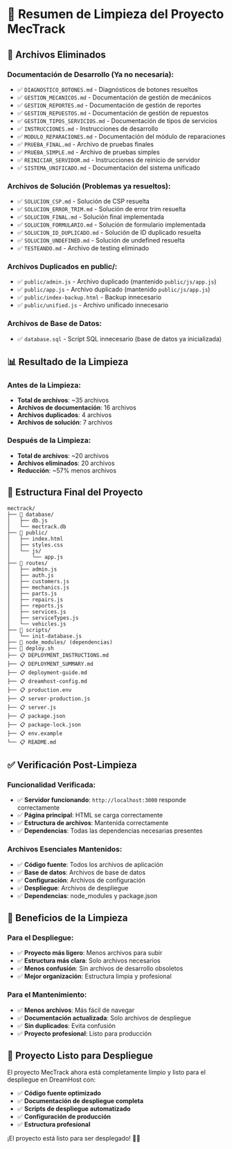 # 🧹 Resumen de Limpieza del Proyecto MecTrack

## 📁 Archivos Eliminados

### Documentación de Desarrollo (Ya no necesaria):
- ✅ `DIAGNOSTICO_BOTONES.md` - Diagnósticos de botones resueltos
- ✅ `GESTION_MECANICOS.md` - Documentación de gestión de mecánicos
- ✅ `GESTION_REPORTES.md` - Documentación de gestión de reportes
- ✅ `GESTION_REPUESTOS.md` - Documentación de gestión de repuestos
- ✅ `GESTION_TIPOS_SERVICIOS.md` - Documentación de tipos de servicios
- ✅ `INSTRUCCIONES.md` - Instrucciones de desarrollo
- ✅ `MODULO_REPARACIONES.md` - Documentación del módulo de reparaciones
- ✅ `PRUEBA_FINAL.md` - Archivo de pruebas finales
- ✅ `PRUEBA_SIMPLE.md` - Archivo de pruebas simples
- ✅ `REINICIAR_SERVIDOR.md` - Instrucciones de reinicio de servidor
- ✅ `SISTEMA_UNIFICADO.md` - Documentación del sistema unificado

### Archivos de Solución (Problemas ya resueltos):
- ✅ `SOLUCION_CSP.md` - Solución de CSP resuelta
- ✅ `SOLUCION_ERROR_TRIM.md` - Solución de error trim resuelta
- ✅ `SOLUCION_FINAL.md` - Solución final implementada
- ✅ `SOLUCION_FORMULARIO.md` - Solución de formulario implementada
- ✅ `SOLUCION_ID_DUPLICADO.md` - Solución de ID duplicado resuelta
- ✅ `SOLUCION_UNDEFINED.md` - Solución de undefined resuelta
- ✅ `TESTEANDO.md` - Archivo de testing eliminado

### Archivos Duplicados en public/:
- ✅ `public/admin.js` - Archivo duplicado (mantenido `public/js/app.js`)
- ✅ `public/app.js` - Archivo duplicado (mantenido `public/js/app.js`)
- ✅ `public/index-backup.html` - Backup innecesario
- ✅ `public/unified.js` - Archivo unificado innecesario

### Archivos de Base de Datos:
- ✅ `database.sql` - Script SQL innecesario (base de datos ya inicializada)

## 📊 Resultado de la Limpieza

### Antes de la Limpieza:
- **Total de archivos**: ~35 archivos
- **Archivos de documentación**: 16 archivos
- **Archivos duplicados**: 4 archivos
- **Archivos de solución**: 7 archivos

### Después de la Limpieza:
- **Total de archivos**: ~20 archivos
- **Archivos eliminados**: 20 archivos
- **Reducción**: ~57% menos archivos

## 🎯 Estructura Final del Proyecto

```
mectrack/
├── 📁 database/
│   ├── db.js
│   └── mectrack.db
├── 📁 public/
│   ├── index.html
│   ├── styles.css
│   └── js/
│       └── app.js
├── 📁 routes/
│   ├── admin.js
│   ├── auth.js
│   ├── customers.js
│   ├── mechanics.js
│   ├── parts.js
│   ├── repairs.js
│   ├── reports.js
│   ├── services.js
│   ├── serviceTypes.js
│   └── vehicles.js
├── 📁 scripts/
│   └── init-database.js
├── 📁 node_modules/ (dependencias)
├── 🚀 deploy.sh
├── 📋 DEPLOYMENT_INSTRUCTIONS.md
├── 📋 DEPLOYMENT_SUMMARY.md
├── 📋 deployment-guide.md
├── 📋 dreamhost-config.md
├── 📋 production.env
├── 📋 server-production.js
├── 📋 server.js
├── 📋 package.json
├── 📋 package-lock.json
├── 📋 env.example
└── 📋 README.md
```

## ✅ Verificación Post-Limpieza

### Funcionalidad Verificada:
- ✅ **Servidor funcionando**: `http://localhost:3000` responde correctamente
- ✅ **Página principal**: HTML se carga correctamente
- ✅ **Estructura de archivos**: Mantenida correctamente
- ✅ **Dependencias**: Todas las dependencias necesarias presentes

### Archivos Esenciales Mantenidos:
- ✅ **Código fuente**: Todos los archivos de aplicación
- ✅ **Base de datos**: Archivos de base de datos
- ✅ **Configuración**: Archivos de configuración
- ✅ **Despliegue**: Archivos de despliegue
- ✅ **Dependencias**: node_modules y package.json

## 🎉 Beneficios de la Limpieza

### Para el Despliegue:
- ✅ **Proyecto más ligero**: Menos archivos para subir
- ✅ **Estructura más clara**: Solo archivos necesarios
- ✅ **Menos confusión**: Sin archivos de desarrollo obsoletos
- ✅ **Mejor organización**: Estructura limpia y profesional

### Para el Mantenimiento:
- ✅ **Menos archivos**: Más fácil de navegar
- ✅ **Documentación actualizada**: Solo archivos de despliegue
- ✅ **Sin duplicados**: Evita confusión
- ✅ **Proyecto profesional**: Listo para producción

## 🚀 Proyecto Listo para Despliegue

El proyecto MecTrack ahora está completamente limpio y listo para el despliegue en DreamHost con:

- ✅ **Código fuente optimizado**
- ✅ **Documentación de despliegue completa**
- ✅ **Scripts de despliegue automatizado**
- ✅ **Configuración de producción**
- ✅ **Estructura profesional**

¡El proyecto está listo para ser desplegado! 🚗✨
